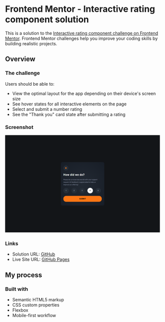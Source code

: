 # Frontend Mentor - Interactive rating component solution

This is a solution to the [Interactive rating component challenge on Frontend Mentor](https://www.frontendmentor.io/challenges/interactive-rating-component-koxpeBUmI). Frontend Mentor challenges help you improve your coding skills by building realistic projects. 

## Overview

### The challenge

Users should be able to:

- View the optimal layout for the app depending on their device's screen size
- See hover states for all interactive elements on the page
- Select and submit a number rating
- See the "Thank you" card state after submitting a rating

### Screenshot

![](./preview.png)

### Links

- Solution URL: [GitHub](https://github.com/rradiohysteria/interactive-rating-component)
- Live Site URL: [GitHub Pages](https://rradiohysteria.github.io/interactive-rating-component/)

## My process

### Built with

- Semantic HTML5 markup
- CSS custom properties
- Flexbox
- Mobile-first workflow